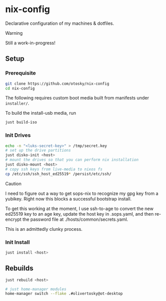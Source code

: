 # nix-config

Declarative configuration of my machines & dotfiles.

> [!WARNING]
> Still a work-in-progress!

## Setup

### Prerequisite

```sh
git clone https://github.com/otosky/nix-config
cd nix-config
```

The following requires custom boot media built from manifests under
`installer/`.

To build the install-usb media, run

```sh
just build-iso
```

### Init Drives

```sh
echo -n "<luks-secret-key>" > /tmp/secret.key
# set up the drive partitions
just disko-init <host>
# mount the drives so that you can perform nix installation
just disko-mount <host>
# copy ssh keys from live-media to nixos fs
cp /etc/ssh/ssh_host_ed25519* /persist/etc/ssh/
```

> [!CAUTION]
> I need to figure out a way to get sops-nix to recognize my gpg key
> from a yubikey.  Right now this blocks a successful bootstrap install.
> 
> To get this working at the moment, I use ssh-to-age to convert the new
> ed25519 key to an age key, update the host key in .sops.yaml, and then
> re-encrypt the password file at ./hosts/common/secrets.yaml.
> 
> This is an admittedly clunky process.

### Init Install

```sh
just install <host>
```

## Rebuilds
```sh
just rebuild <host>
```

```sh
# just home-manager modules
home-manager switch --flake .#olivertosky@ot-desktop
```

